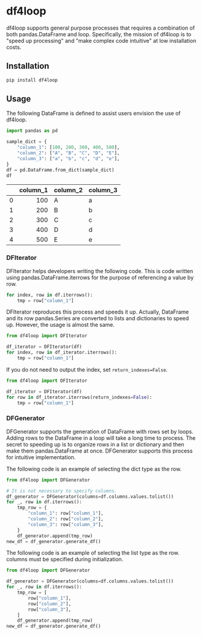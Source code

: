 # df4loop

df4loop supports general purpose processes that requires a combination of both pandas.DataFrame and loop. Specifically, the mission of df4loop is to "speed up processing" and "make complex code intuitive" at low installation costs.

## Installation

```sh
pip install df4loop
```

## Usage

The following DataFrame is defined to assist users envision the use of df4loop.

```py
import pandas as pd

sample_dict = {
    "column_1": [100, 200, 300, 400, 500],
    "column_2": ["A", "B", "C", "D", "E"],
    "column_3": ["a", "b", "c", "d", "e"],
}
df = pd.DataFrame.from_dict(sample_dict)
df
```

|     |column_1|column_2|column_3|
|----:|-------:|--------|--------|
|    0|     100|A       |a       |
|    1|     200|B       |b       |
|    2|     300|C       |c       |
|    3|     400|D       |d       |
|    4|     500|E       |e       |

### DFIterator

DFIterator helps developers writing the following code. This is code written using pandas.DataFrame.iterrows for the purpose of referencing a value by row.

```py
for index, row in df.iterrows():
    tmp = row["column_1"]
```

DFIterator reproduces this process and speeds it up. Actually, DataFrame and its row pandas.Series are converted to lists and dictionaries to speed up. However, the usage is almost the same.

```py
from df4loop import DFIterator

df_iterator = DFIterator(df)
for index, row in df_iterator.iterrows():
    tmp = row["column_1"]
```

If you do not need to output the index, set `return_indexes=False`.

```py
from df4loop import DFIterator

df_iterator = DFIterator(df)
for row in df_iterator.iterrows(return_indexes=False):
    tmp = row["column_1"]
```

### DFGenerator

DFGenerator supports the generation of DataFrame with rows set by loops. Adding rows to the DataFrame in a loop will take a long time to process. The secret to speeding up is to organize rows in a list or dictionary and then make them pandas.DataFrame at once. DFGenerator supports this process for intuitive implementation.

The following code is an example of selecting the dict type as the row.

```py
from df4loop import DFGenerator

# It is not necessary to specify columns.
df_generator = DFGenerator(columns=df.columns.values.tolist())
for _, row in df.iterrows():
    tmp_row = {
        "column_1": row["column_1"],
        "column_2": row["column_2"],
        "column_3": row["column_3"],
    }
    df_generator.append(tmp_row)
new_df = df_generator.generate_df()
```

The following code is an example of selecting the list type as the row. columns must be specified during initialization.

```py
from df4loop import DFGenerator

df_generator = DFGenerator(columns=df.columns.values.tolist())
for _, row in df.iterrows():
    tmp_row = [
        row["column_1"],
        row["column_2"],
        row["column_3"],
    ]
    df_generator.append(tmp_row)
new_df = df_generator.generate_df()
```
